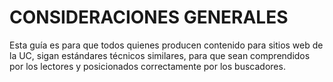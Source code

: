 # CONSIDERACIONES GENERALES

Esta guía es para que todos quienes producen contenido para sitios web de la UC, sigan estándares técnicos similares, para que sean comprendidos por los lectores y posicionados correctamente por los buscadores.

